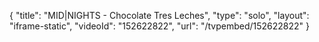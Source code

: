 {
    "title": "MID|NIGHTS - Chocolate Tres Leches",
    "type": "solo",
    "layout": "iframe-static",
    "videoId": "152622822",
    "url": "\/tvpembed\/152622822"
}